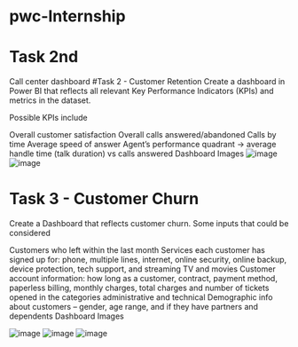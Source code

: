 # pwc-Internship

# Task 2nd 
Call center dashboard
#Task 2 - Customer Retention
Create a dashboard in Power BI that reflects all relevant Key Performance Indicators (KPIs) and metrics in the dataset.

Possible KPIs include

Overall customer satisfaction
Overall calls answered/abandoned
Calls by time
Average speed of answer
Agent’s performance quadrant -> average handle time (talk duration) vs calls answered
Dashboard Images
![image](https://github.com/Latasharma26/pwc-Internship-task-1-/assets/96385877/920cf4dc-9508-4ebc-9bf0-affecc40e232)
![image](https://github.com/Latasharma26/pwc-Internship-task-1-/assets/96385877/fda96fad-d5dd-4feb-9b20-3079a1ce3efb)

# Task 3 - Customer Churn
Create a Dashboard that reflects customer churn. Some inputs that could be considered

Customers who left within the last month
Services each customer has signed up for: phone, multiple lines, internet, online security, online backup, device protection, tech support, and streaming TV and movies
Customer account information: how long as a customer, contract, payment method, paperless billing, monthly charges, total charges and number of tickets opened in the categories administrative and technical
Demographic info about customers – gender, age range, and if they have partners and dependents
Dashboard Images

![image](https://github.com/Latasharma26/pwc-Internship/assets/96385877/a57af60c-036b-46f2-8eb5-b3859f766f50)
![image](https://github.com/Latasharma26/pwc-Internship/assets/96385877/71333769-1acb-413a-8cd5-9b79191c8ab2)
![image](https://github.com/Latasharma26/pwc-Internship/assets/96385877/d2d49f60-aab0-4040-a897-0d1765112672)








